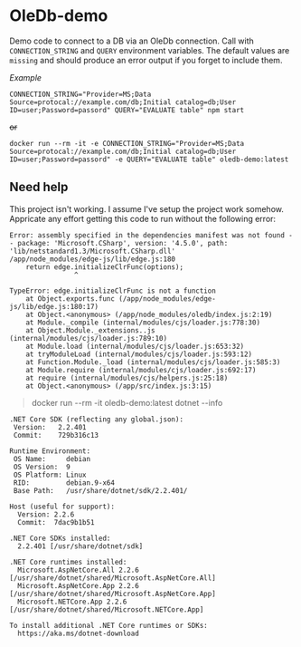# OleDb-demo

Demo code to connect to a DB via an OleDb connection. Call with `CONNECTION_STRING` and `QUERY` environment variables. The default values are `missing` and should produce an error output if you forget to include them.

*Example*
```
CONNECTION_STRING="Provider=MS;Data Source=protocal://example.com/db;Initial catalog=db;User ID=user;Password=passord" QUERY="EVALUATE table" npm start
```
~~or~~
```
docker run --rm -it -e CONNECTION_STRING="Provider=MS;Data Source=protocal://example.com/db;Initial catalog=db;User ID=user;Password=passord" -e QUERY="EVALUATE table" oledb-demo:latest
```

## Need help

This project isn't working. I assume I've setup the project work somehow. Appricate any effort getting this code to run without the following error:

```
Error: assembly specified in the dependencies manifest was not found -- package: 'Microsoft.CSharp', version: '4.5.0', path: 'lib/netstandard1.3/Microsoft.CSharp.dll'
/app/node_modules/edge-js/lib/edge.js:180
    return edge.initializeClrFunc(options);
                ^

TypeError: edge.initializeClrFunc is not a function
    at Object.exports.func (/app/node_modules/edge-js/lib/edge.js:180:17)
    at Object.<anonymous> (/app/node_modules/oledb/index.js:2:19)
    at Module._compile (internal/modules/cjs/loader.js:778:30)
    at Object.Module._extensions..js (internal/modules/cjs/loader.js:789:10)
    at Module.load (internal/modules/cjs/loader.js:653:32)
    at tryModuleLoad (internal/modules/cjs/loader.js:593:12)
    at Function.Module._load (internal/modules/cjs/loader.js:585:3)
    at Module.require (internal/modules/cjs/loader.js:692:17)
    at require (internal/modules/cjs/helpers.js:25:18)
    at Object.<anonymous> (/app/src/index.js:3:15)
```

> docker run --rm -it oledb-demo:latest dotnet --info

```
.NET Core SDK (reflecting any global.json):
 Version:   2.2.401
 Commit:    729b316c13

Runtime Environment:
 OS Name:     debian
 OS Version:  9
 OS Platform: Linux
 RID:         debian.9-x64
 Base Path:   /usr/share/dotnet/sdk/2.2.401/

Host (useful for support):
  Version: 2.2.6
  Commit:  7dac9b1b51

.NET Core SDKs installed:
  2.2.401 [/usr/share/dotnet/sdk]

.NET Core runtimes installed:
  Microsoft.AspNetCore.All 2.2.6 [/usr/share/dotnet/shared/Microsoft.AspNetCore.All]
  Microsoft.AspNetCore.App 2.2.6 [/usr/share/dotnet/shared/Microsoft.AspNetCore.App]
  Microsoft.NETCore.App 2.2.6 [/usr/share/dotnet/shared/Microsoft.NETCore.App]

To install additional .NET Core runtimes or SDKs:
  https://aka.ms/dotnet-download
```
